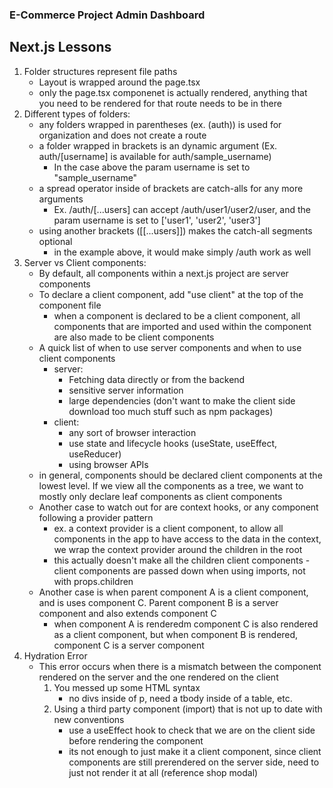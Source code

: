 ### E-Commerce Project Admin Dashboard

## Next.js Lessons

1. Folder structures represent file paths
    - Layout is wrapped around the page.tsx
    - only the page.tsx componenet is actually rendered, anything that you need to be rendered for that route needs to be in there
2. Different types of folders:
    - any folders wrapped in parentheses (ex. (auth)) is used for organization and does not create a route
    - a folder wrapped in brackets is an dynamic argument (Ex. auth/[username] is available for auth/sample_username)
        - In the case above the param username is set to "sample_username"
    - a spread operator inside of brackets are catch-alls for any more arguments
        - Ex. /auth/[...users] can accept /auth/user1/user2/user, and the param username is set to ['user1', 'user2', 'user3']
    - using another brackets ([[...users]]) makes the catch-all segments optional
        - in the example above, it would make simply /auth work as well
3. Server vs Client components:
    - By default, all components within a next.js project are server components
    - To declare a client component, add "use client" at the top of the component file 
        - when a component is declared to be a client component, all components that are imported and used within the component are also made to be client components
    - A quick list of when to use server components and when to use client components
        - server:
            - Fetching data directly or from the backend
            - sensitive server information
            - large dependencies (don't want to make the client side download too much stuff such as npm packages)
        - client:
            - any sort of browser interaction
            - use state and lifecycle hooks (useState, useEffect, useReducer)
            - using browser APIs
    - in general, components should be declared client components at the lowest level. If we view all the components as a tree, we want to mostly only declare leaf components as client components
    - Another case to watch out for are context hooks, or any component following a provider pattern
        - ex. a context provider is a client component, to allow all components in the app to have access to the data in the context, we wrap the context provider around the children in the root 
        - this actually doesn't make all the children client components - client components are passed down when using imports, not with props.children
    - Another case is when parent component A is a client component, and is uses component C. Parent component B is a server component and also extends component C
        - when component A is renderedm component C is also rendered as a client component, but when component B is rendered, component C is a server component
4. Hydration Error
    - This error occurs when there is a mismatch between the component rendered on the server and the one rendered on the client
        1. You messed up some HTML syntax
            - no divs inside of p, need a tbody inside of a table, etc.
        2. Using a third party component (import) that is not up to date with new conventions
            - use a useEffect hook to check that we are on the client side before rendering the component
            - its not enough to just make it a client component, since client components are still prerendered on the server side, need to just not render it at all (reference shop modal)